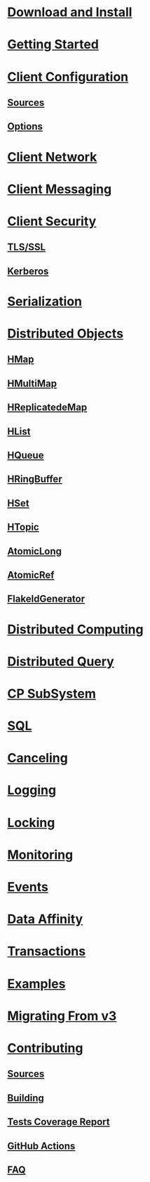 # [Download and Install](download-install.md)
# [Getting Started](getting-started.md)
# [Client Configuration](configuration.md)
## [Sources](configuration/sources.md)
## [Options](configuration/options.md)
# [Client Network](network.md)
# [Client Messaging](messaging.md)
# [Client Security](security.md)
## [TLS/SSL](security/tlsssl.md)
## [Kerberos](security/kerberos.md)
# [Serialization](serialization.md)
# [Distributed Objects](distributed-objects.md)
## [HMap](distributed-objects/hmap.md)
## [HMultiMap](distributed-objects/hmap.md)
## [HReplicatedeMap](distributed-objects/hmap.md)
## [HList](distributed-objects/hlist.md)
## [HQueue](distributed-objects/hqueue.md)
## [HRingBuffer](distributed-objects/hringbuffer.md)
## [HSet](distributed-objects/hset.md)
## [HTopic](distributed-objects/htopic.md)
## [AtomicLong](distributed-objects/atomiclong.md)
## [AtomicRef](distributed-objects/atomicref.md)
## [FlakeIdGenerator](distributed-objects/flakeidgenerator.md)
# [Distributed Computing](distributedComputing.md)
# [Distributed Query](distributedQuery.md)
# [CP SubSystem](cpsubsystem.md)
# [SQL](sql.md)
# [Canceling](canceling.md)
# [Logging](logging.md)
# [Locking](locking.md)
# [Monitoring](monitoring.md)
# [Events](events.md)
# [Data Affinity](data-affinity.md)
# [Transactions](transactions.md)
# [Examples](examples.md)
# [Migrating From v3](migratingFrom3.md)
# [Contributing](contrib.md)
## [Sources](contrib/sources.md)
## [Building](contrib/building.md)
## [Tests Coverage Report](../cover/index.md)
## [GitHub Actions](contrib/github-actions.md)
## [FAQ](contrib/contrib-faq.md)

